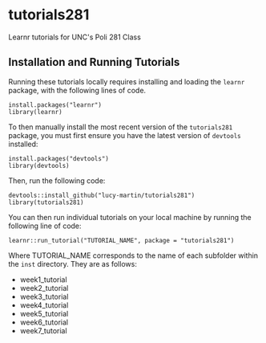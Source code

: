 # tutorials281
Learnr tutorials for UNC's Poli 281 Class

## Installation and Running Tutorials
Running these tutorials locally requires installing and loading the `learnr` package, with the following lines of code.

```{r}
install.packages("learnr")
library(learnr)
```

To then manually install the most recent version of the `tutorials281` package, you must first ensure you have the latest version of `devtools` installed:

```{r}
install.packages("devtools")
library(devtools)
```
Then, run the following code:

```{r}
devtools::install_github("lucy-martin/tutorials281")
library(tutorials281)
```
You can then run individual tutorials on your local machine by running the following line of code:

```{r}
learnr::run_tutorial("TUTORIAL_NAME", package = "tutorials281")
```
Where TUTORIAL_NAME corresponds to the name of each subfolder within the `inst` directory. They are as follows:

* week1_tutorial
* week2_tutorial
* week3_tutorial
* week4_tutorial
* week5_tutorial
* week6_tutorial
* week7_tutorial


